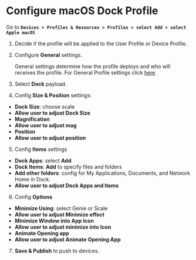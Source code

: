 # Configure macOS Dock Profile

Go to **`Devices > Profiles & Resources > Profiles > select Add > select Apple
macOS`**

1.  Decide if the profile will be applied to the User Profile or Device Profile.

2.  Configure **General** settings.

    General settings determine how the profile deploys and who will receives the
    profile. For General Profile settings click
    [here](https://github.com/captam3rica/gitNotes/tree/master/Macintosh/vmware-aw-general-settings.md)

3.  Select **Dock** payload.

4.  Config **Size & Position** settings:

-   **Dock Size**: choose scale
-   **Allow user to adjust Dock Size**
-   **Magnification**
-   **Allow user to adjust mag**
-   **Position**
-   **Allow user to adjust position**

5.  Config **Items** settings 

-   **Dock Apps**: select **Add**
-   **Dock Items**: **Add** to specify files and folders
-   **Add other folders**: config for My Applications, Documents, and Network
    Home in Dock.
-   **Allow user to adjust Dock Apps and Items**

6.  Config **Options**

-   **Minimize Using**: select Genie or Scale
-   **Allow user to adjust Minimize effect**
-   **Minimize Window into App Icon**
-   **Allow user to adjust minimize into Icon**
-   **Animate Opening app**
-   **Allow user to adjust Animate Opening App**

7. **Save & Publish** to push to devices.

